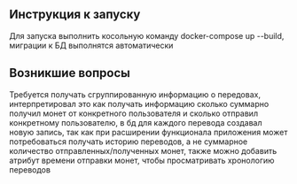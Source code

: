 ## Инструкция к запуску
Для запуска выполнить косольную команду docker-compose up --build, миграции к БД выполнятся автоматически

## Возникшие вопросы
Требуется получать сгруппированную информацию о передовах, интерпретировал это как получать информацию сколько суммарно получил монет от конкретного пользователя и сколько отправил конкретному пользователю, в бд для каждого перевода создавал новую запись, так как при расширении функционала приложения
может потребоваться получать историю переводов, а не суммарное количество отправленных/полученных монет, также можно добавить атрибут времени отправки монет,
чтобы просматривать хронологию переводов
